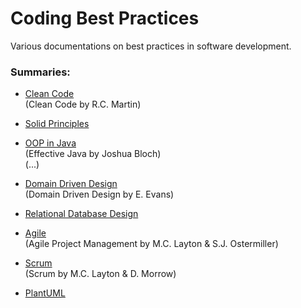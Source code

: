 # Coding Best Practices

Various documentations on best practices in software development.

### Summaries:

- [Clean Code](Clean%20Code.md)  
    (Clean Code by R.C. Martin)

- [Solid Principles](SOLID.md)

- [OOP in Java](OOP.md)  
  (Effective Java by Joshua Bloch)  
  (...)

- [Domain Driven Design](Domain%20Driven%20Design.md)  
    (Domain Driven Design by E. Evans)

- [Relational Database Design](Relational%20Databases.md)

- [Agile](Agile.md)  
    (Agile Project Management by M.C. Layton & S.J. Ostermiller)

- [Scrum](Scrum.md)  
    (Scrum by M.C. Layton & D. Morrow)
  
- [PlantUML](PlantUML.md)